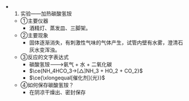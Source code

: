 -
  1. 实验——加热碳酸氢铵
	- ①主要仪器
		- 酒精灯、蒸发皿、三脚架。
	- ②主要现象
		- 固体逐渐消失，有刺激性气味的气体产生，试管内壁有水雾，澄清石灰水变浑浊。
	- ③反应的文字表达式
		- 碳酸氢铵--->氨气 + 水 + 二氧化碳
		- $\ce{NH_4HCO_3->[△]NH_3 + HO_2 + CO_2}$
		- $\ce{\xlongequal[催化剂]{光}}$
	- ④如何保存碳酸氢铵？
		- 在阴凉干燥出、密封保存